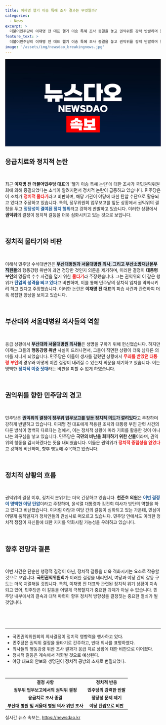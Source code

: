 ```yaml
---
title: 이재명 헬기 이송 특혜 조사 결과는 무엇일까?
categories:
  - News
excerpt: >
  더불어민주당이 이재명 전 대표 헬기 이송 특혜 조사 종결을 놓고 권익위를 강력 반발하며 물타기 정치행위라 주장했다. 응급치료에 대한 유죄 판결이 과연 정당한가? 정치적 여파는 상상을 초월한다!
feature_text: >
  더불어민주당이 이재명 전 대표 헬기 이송 특혜 조사 종결을 놓고 권익위를 강력 반발하며 물타기 정치행위라 주장했다. 응급치료에 대한 유죄 판결이 과연 정당한가? 정치적 여파는 상상을 초월한다!
image: '/assets/img/newsdao_breakingnews.jpg'
---
```


<p><img src="/assets/img/newsdao_breakingnews.jpg" alt="flaretime 속보" /></p>

<h2 data-ke-size="size26">응급치료와 정치적 논란</h2>

<p data-ke-size="size16">&nbsp;</p>

<p data-ke-size="size16">최근 <b>이재명 전 더불어민주당 대표</b>의 '헬기 이송 특혜 논란'에 대한 조사가 국민권익위원회에 의해 종결되었다는 소식이 알려지면서 정치적 논란이 급증하고 있습니다. 민주당은 이 조치가 <b><span style="color: #ee2323;">정치적 물타기</span></b>라고 비판하며, 해당 기관이 야당에 대한 탄압 수단으로 활용되고 있다고 주장하고 있습니다. 특히, 정무위원회 업무보고를 앞둔 상황에서 권익위의 결정을 두고 <b><span style="color: #1a5490;">정당성이 결여된 정치 행위</span></b>라고 강하게 반발하고 있습니다. 이러한 상황에서 <b>권익위</b>의 결정이 정치적 갈등을 더욱 심화시키고 있는 것으로 보입니다.</p>

<p data-ke-size="size16">&nbsp;</p>

<h2 data-ke-size="size26">정치적 물타기와 비판</h2>

<p data-ke-size="size16">&nbsp;</p>

<p data-ke-size="size16">이해식 민주당 수석대변인은 <b><span style="background-color: #21538527;">부산대병원과 서울대병원 의사, 그리고 부산소방재난본부 직원들</span></b>의 행동강령 위반이 과연 정당한 것인지 의문을 제기하며, 이러한 결정이 <b>대통령 부인</b>의 명품백 수수 사건을 덮기 위한 <b><span style="color: #ee2323;">물타기</span></b>라 주장했습니다. 그는 권익위의 이 같은 행위가 <b><span style="color: #1a5490;">탄압의 성격을 띄고 있다</span></b>고 비판하며, 이를 통해 민주당의 정치적 입지를 약화시키려 하고 있다고 주장했습니다. 이러한 논란은 <b>이재명 전 대표</b>의 피습 사건과 관련하여 더욱 복잡한 양상을 보이고 있습니다.</p>

<p data-ke-size="size16">&nbsp;</p>

<h2 data-ke-size="size26">부산대와 서울대병원 의사들의 역할</h2>

<p data-ke-size="size16">&nbsp;</p>

<p data-ke-size="size16">응급 상황에서 <b><span style="background-color: #21538527;">부산대와 서울대병원 의사들</span></b>은 생명을 구하기 위해 헌신했습니다. 하지만 이제는 그들의 <b>행동강령 위반</b> 사실이 드러나면서, 그들이 직면한 상황이 더욱 남다른 의미를 지니게 되었습니다. 민주당은 이들이 생사를 갈랐던 상황에서 <b><span style="color: #ee2323;">무죄를 받았던 대통령 부인</span></b>의 경우와 어떻게 이런 결정이 내려질 수 있는지 의문을 제기하고 있습니다. 이는 명백한 <b><span style="color: #1a5490;">정치적 이중 잣대</span></b>라는 비판을 피할 수 없게 하였습니다.</p>

<p data-ke-size="size16">&nbsp;</p>

<h2 data-ke-size="size26">권익위를 향한 민주당의 경고</h2>

<p data-ke-size="size16">&nbsp;</p>

<p data-ke-size="size16">민주당은 <b><span style="background-color: #21538527;">권익위의 결정이 정무위 업무보고를 앞둔 정치적 의도가 깔려있다</span></b>고 주장하며 강하게 반발하고 있습니다. 이재명 전 대표에게 적용된 조치와 대통령 부인 관련 사건의 다룬 방식이 명백히 다르다는 점에서, 이는 정치적 상황에 따라 기회를 활용한 것이 아니냐는 의구심을 낳고 있습니다. 민주당은 <b>국민의 비난을 회피하기 위한 산물</b>이라며, 권익위의 행동을 감시하겠다는 뜻을 내비쳤습니다. 이들은 권익위가 <b><span style="color: #ee2323;">정치적 중립성을 잃었다</span></b>고 강하게 비난하며, 향후 행동에 주목하고 있습니다.</p>

<p data-ke-size="size16">&nbsp;</p>

<h2 data-ke-size="size26">정치적 상황의 흐름</h2>

<p data-ke-size="size16">&nbsp;</p>

<p data-ke-size="size16">권익위의 결정 이후, 정치적 분위기는 더욱 긴장하고 있습니다. <b>천준호 의원</b>은 <b><span style="color: #1a5490;">이번 결정이 명백한 야당 탄압</span></b>이라고 주장하며, 윤석열 대통령과 김건희 여사가 방탄의 역할을 하고 있다고 비난했습니다. 이처럼 야당과 여당 간의 갈등이 심화되고 있는 가운데, 민심이 어떻게 움직일지가 정치인들의 관심사로 떠오르고 있습니다. 민주당 안에서도 이러한 정치적 쟁점이 자신들에 대한 지지를 약화시킬 가능성을 우려하고 있습니다.</p>

<p data-ke-size="size16">&nbsp;</p>

<h2 data-ke-size="size26">향후 전망과 결론</h2>

<p data-ke-size="size16">&nbsp;</p>

<p data-ke-size="size16">이번 사건은 단순한 행정적 결정이 아닌, 정치적 갈등을 더욱 격화시키는 요소로 작용할 것으로 보입니다. <b>국민권익위원회</b>가 이러한 결정을 내리면서, 여당과 야당 간의 갈등 구도는 더욱 치열해질 것입니다. 특히, 이재명 전 대표와 관련된 정치적 위기 상황이 지속되고 있어, 민주당은 이 갈등을 어떻게 극복할지가 중요한 과제가 아닐 수 없습니다. 민주당 내부에서의 결속과 대책 마련이 향후 정치적 방향성을 결정짓는 중요한 열쇠가 될 것입니다.</p>

<p data-ke-size="size16">&nbsp;</p>

<p data-ke-size="size16">&nbsp;</p>

<hr />

<ul>
  <li>국민권익위원회의 의사결정이 정치적 영향력을 행사하고 있다.</li>
  <li>민주당은 권익위 결정을 물타기로 간주하고, 반대 의사를 표명하였다.</li>
  <li>의사들의 행동강령 위반 조사 결과가 응급 치료 상황에 대한 비판으로 이어졌다.</li>
  <li>정치적 갈등은 계속해서 격화될 것으로 예상된다.</li>
  <li>야당 대표의 안보와 생명권이 정치적 공방의 소재로 변질되었다.</li>
</ul>

<p data-ke-size="size16">&nbsp;</p>

<table style="border-collapse: collapse; width: 100%;">
  <tr>
    <td style="text-align: center; height: 17px;"><b>결정 사항</b></td>
    <td style="text-align: center; height: 17px;"><b>정치적 반응</b></td>
  </tr>
  <tr>
    <td style="text-align: center; height: 17px;"><b>정무위 업무보고에서의 권익위 결정</b></td>
    <td style="text-align: center; height: 17px;"><b>민주당의 강력한 반발</b></td>
  </tr>
  <tr>
    <td style="text-align: center; height: 17px;"><b>응급치료 조사 종결</b></td>
    <td style="text-align: center; height: 17px;"><b>정당성 문제 제기</b></td>
  </tr>
  <tr>
    <td style="text-align: center; height: 17px;"><b>부산대 병원 및 서울대 병원 의사 위반 조사</b></td>
    <td style="text-align: center; height: 17px;"><b>야당 탄압으로 비판</b></td>
  </tr>
</table>
실시간 뉴스 속보는, <a href="https://newsdao.kr" rel="dofollow">https://newsdao.kr</a>


